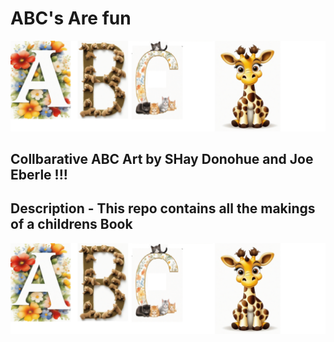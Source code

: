 # ABC's Are fun   

![Code Logo](code.png)

## Collbarative ABC Art by SHay Donohue and Joe Eberle  !!! 

## Description - This repo contains all the makings of a childrens Book 

![sample Logo](sample.png)


